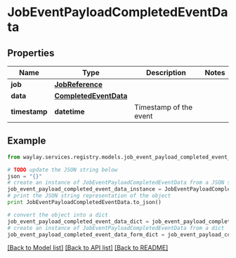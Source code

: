 # JobEventPayloadCompletedEventData


## Properties

Name | Type | Description | Notes
------------ | ------------- | ------------- | -------------
**job** | [**JobReference**](JobReference.md) |  | 
**data** | [**CompletedEventData**](CompletedEventData.md) |  | 
**timestamp** | **datetime** | Timestamp of the event | 

## Example

```python
from waylay.services.registry.models.job_event_payload_completed_event_data import JobEventPayloadCompletedEventData

# TODO update the JSON string below
json = "{}"
# create an instance of JobEventPayloadCompletedEventData from a JSON string
job_event_payload_completed_event_data_instance = JobEventPayloadCompletedEventData.from_json(json)
# print the JSON string representation of the object
print JobEventPayloadCompletedEventData.to_json()

# convert the object into a dict
job_event_payload_completed_event_data_dict = job_event_payload_completed_event_data_instance.to_dict()
# create an instance of JobEventPayloadCompletedEventData from a dict
job_event_payload_completed_event_data_form_dict = job_event_payload_completed_event_data.from_dict(job_event_payload_completed_event_data_dict)
```
[[Back to Model list]](../README.md#documentation-for-models) [[Back to API list]](../README.md#documentation-for-api-endpoints) [[Back to README]](../README.md)


